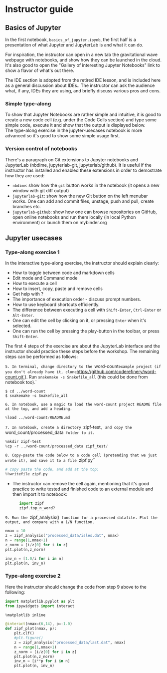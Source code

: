# Instructor guide


## Basics of Jupyter

In the first notebook, `basics_of_jupyter.ipynb`, the first half 
is a presentation of what Jupyter and JupyterLab is and what it can do.

For inspiration, the instructor can open in a new tab the gravitational wave webpage with notebooks, and show how they can be launched in the cloud. It's also good to open the "Gallery of interesting Jupyter Notebooks" link to show a flavor of what's out there.

The IDE section is adopted from the retired IDE lesson, and is included here as a general 
discussion about IDEs.. The instructor can ask the audience what, if any, IDEs they are using, and briefly discuss various pros and cons. 

### Simple type-along

To show that Jupyter Notebooks are rather simple and intuitive, it is good to 
create a new code cell (e.g. under the Code Cells section) and type some simple code, 
execute it and show that the output is displayed below.  
The type-along exercise in the jupyter-usecases notebook is more advanced so it's good 
to show some simple usage first.

### Version control of notebooks

There's a paragraph on Git extensions to Jupyter notebooks and JupyterLab (nbdime, jupyterlab-git, jupyterlab/github). It is useful if the instructor has installed and enabled these extensions in order to demostrate how they are used:
- `nbdime`: show how the `git` button works in the notebook (it opens a new window with git diff output)
- `jupyterlab-git`: show how the new Git button on the left menubar works. One can add and commit files, unstage, push and pull, create branches etc.
- `jupyterlab-github`: show how one can browse repositories on GitHub, open online notebooks and run them locally (in local Python environment) or launch them on mybinder.org



## Jupyter usecases

### Type-along exercise 1

In the interactive type-along exercise, the instructor should explain
clearly:
- How to toggle between code and markdown cells
- Edit mode and Command mode
- How to execute a cell
- How to insert, copy, paste and remove cells
- Get help with ?
- The importance of execution order - discuss prompt numbers.
- How to use keyboard shortcuts efficiently.
- The difference between executing a cell with `Shift-Enter`, `Ctrl-Enter` or `Alt-Enter`.
- One can edit the cell by clicking on it, or pressing `Enter` when it's selected.
- One can run the cell by pressing the play-button in the toolbar, or press `Shift-Enter`.

The first 4 steps of the exercise are about the JupyterLab interface and the instructor should 
practice these steps before the workshop. The remaining steps can be performed as follows:

`5. In terminal, change directory to the `word-count` example project (if you don't already have it, clone `https://github.com/coderefinery/word-count.git`). Run `snakemake -s Snakefile_all` (this could be done from notebook too).`

```shell
$ cd ../word-count
$ snakemake -s Snakefile_all
```

`6. In notebook, use a magic to load the word-count project README file at the top, and add a heading.`

```python
%load ../word-count/README.md
```

`7. In notebook, create a directory `zipf-test`, and copy the `word_count/processed_data` folder to it.`

```python
%mkdir zipf-test
%cp -r ../word-count/processed_data zipf_test/
```

`8. Copy-paste the code below to a code cell (pretending that we just wrote it), and save it to a file `zipf.py``

```python
# copy paste the code, and add at the top:
%%writefile zipf.py
```
- The instructor can remove the cell again, mentioning that it's good practice to write tested and finished code to an external module and then import it to notebook:
  ```python
     import zipf
     zipf.top_n_word?
  ```

`9. Run the `zipf_analysis()` function for a processed datafile. Plot the output, and compare with a 1/N function.`

```python
nmax = 10
z = zipf_analysis("processed_data/isles.dat", nmax)
n = range(1,nmax+1)
z_norm = [i/z[0] for i in z]
plt.plot(n,z_norm)

inv_n = [1.0/i for i in n]
plt.plot(n, inv_n)
```


### Type-along exercise 2

Here the instructor should change the code from step 9 above to the following:

```python
import matplotlib.pyplot as plt
from ipywidgets import interact

%matplotlib inline
```

```python
@interact(nmax=(6,14), p=-1.0)
def zipf_plot(nmax, p):
    plt.clf()
    #plt.figure() 
    z = zipf_analysis("processed_data/last.dat", nmax)
    n = range(1,nmax+1)
    z_norm = [i/z[0] for i in z]
    plt.plot(n,z_norm)
    inv_n = [i**p for i in n]
    plt.plot(n, inv_n)
```